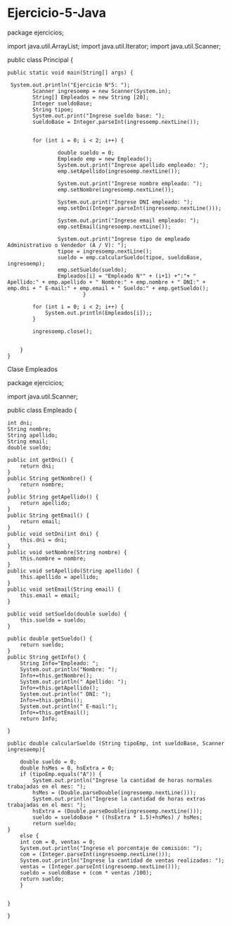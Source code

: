 # Ejercicio-5-Java
package ejercicios;

import java.util.ArrayList;
import java.util.Iterator;
import java.util.Scanner;

public class Principal {

	public static void main(String[] args) {
		
     System.out.println("Ejercicio N°5: ");
		 	Scanner ingresoemp = new Scanner(System.in);
		 	String[] Empleados = new String [20];
		 	Integer sueldoBase;
		 	String tipoe;
		 	System.out.print("Ingrese sueldo base: ");
		 	sueldoBase = Integer.parseInt(ingresoemp.nextLine());
		 	
		 
		 	for (int i = 0; i < 2; i++) {
		 		
		 			double sueldo = 0;
		 			Empleado emp = new Empleado();	
		 			System.out.print("Ingrese apellido empleado: ");
		 			emp.setApellido(ingresoemp.nextLine());		
		 			
		 			System.out.print("Ingrese nombre empleado: ");
		 			emp.setNombre(ingresoemp.nextLine());
		 			
		 			System.out.print("Ingrese DNI empleado: ");
		 			emp.setDni(Integer.parseInt(ingresoemp.nextLine()));
		 			
		 			System.out.print("Ingrese email empleado: ");
		 			emp.setEmail(ingresoemp.nextLine());
		 			
		 			System.out.print("Ingrese tipo de empleado Administrativo o Vendedor (A / V): ");
		 			tipoe = ingresoemp.nextLine();
		 			sueldo = emp.calcularSueldo(tipoe, sueldoBase, ingresoemp);
		 			emp.setSueldo(sueldo);
		 			Empleados[i] = "Empleado N°" + (i+1) +":"+ " Apellido:" + emp.apellido + " Nombre:" + emp.nombre + " DNI:" + emp.dni + " E-mail:" + emp.email + " Sueldo:" + emp.getSueldo();
		 					}
		 	
		 	for (int i = 0; i < 2; i++) {
		 		System.out.println(Empleados[i]);;
		 	}
		 
		 	ingresoemp.close();
		 	
		 	
		}
	}
  
  
  Clase Empleados
  
  package ejercicios;

import java.util.Scanner;

public class Empleado {

	int dni;
	String nombre;
	String apellido;
	String email;
	double sueldo;
	
	public int getDni() {
		return dni;
	}
	public String getNombre() {
		return nombre;
	}
	public String getApellido() {
		return apellido;
	}
	public String getEmail() {
		return email;
	}
	public void setDni(int dni) {
		this.dni = dni;
	}
	public void setNombre(String nombre) {
		this.nombre = nombre;
	}
	public void setApellido(String apellido) {
		this.apellido = apellido;
	}
	public void setEmail(String email) {
		this.email = email;
	}
	
	public void setSueldo(double sueldo) {
		this.sueldo = sueldo;
	}
	
	public double getSueldo() {
		return sueldo;
	}
	public String getInfo() {
		String Info="Empleado: ";
		System.out.println("Nombre: ");
		Info+=this.getNombre();
		System.out.println(" Apellido: ");
		Info+=this.getApellido();
		System.out.println(" DNI: ");
		Info+=this.getDni();
		System.out.println(" E-mail:");
		Info+=this.getEmail();
		return Info;
		
	}
	
	public double calcularSueldo (String tipoEmp, int sueldoBase, Scanner ingresoemp){
		
		double sueldo = 0;
		double hsMes = 0, hsExtra = 0;
		if (tipoEmp.equals("A")) {
			System.out.println("Ingrese la cantidad de horas normales trabajadas en el mes: ");
			hsMes = (Double.parseDouble(ingresoemp.nextLine()));
			System.out.println("Ingrese la cantidad de horas extras trabajadas en el mes: ");
			hsExtra = (Double.parseDouble(ingresoemp.nextLine()));
			sueldo = sueldoBase * ((hsExtra * 1.5)+hsMes) / hsMes;
			return sueldo;
	} 
		else {
		int com = 0, ventas = 0;
		System.out.println("Ingrese el porcentaje de comisión: ");
		com = (Integer.parseInt(ingresoemp.nextLine()));
		System.out.println("Ingrese la cantidad de ventas realizadas: ");
		ventas = (Integer.parseInt(ingresoemp.nextLine()));
		sueldo = sueldoBase + (com * ventas /100);
		return sueldo;
		}
		    
		
	}
	
	}
	
